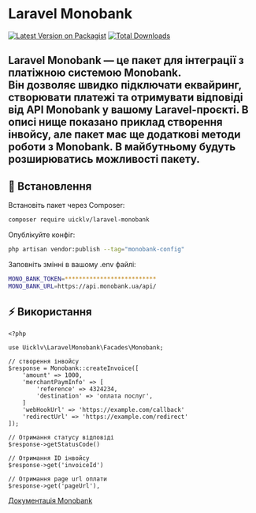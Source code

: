 # Laravel Monobank

[![Latest Version on Packagist](https://img.shields.io/packagist/v/uicklv/laravel-monobank.svg?style=flat-square)](https://packagist.org/packages/uicklv/laravel-monobank)
[![Total Downloads](https://img.shields.io/packagist/dt/uicklv/laravel-monobank.svg?style=flat-square)](https://packagist.org/packages/uicklv/laravel-monobank)

Laravel Monobank — це пакет для інтеграції з платіжною системою **Monobank**.  
Він дозволяє швидко підключати еквайринг, створювати платежі та отримувати відповіді від API Monobank у вашому Laravel-проєкті. 
В описі нище показано приклад створення інвойсу, але пакет має ще додаткові методи роботи з Monobank. 
В майбутньому будуть розширюватись можливості пакету.
---

## 🚀 Встановлення

Встановіть пакет через Composer:

```bash
composer require uicklv/laravel-monobank
```
Опублікуйте конфіг:

```bash
php artisan vendor:publish --tag="monobank-config"
```
Заповніть змінні в вашому .env файлі:

```bash
MONO_BANK_TOKEN=**************************
MONO_BANK_URL=https://api.monobank.ua/api/
```
## ⚡ Використання
```
<?php

use Uicklv\LaravelMonobank\Facades\Monobank;

// створення інвойсу
$response = Monobank::createInvoice([
    'amount' => 1000,
    'merchantPaymInfo' => [
        'reference' => 4324234,
        'destination' => 'оплата послуг',
    ]
    'webHookUrl' => 'https://example.com/callback'
    'redirectUrl' => 'https://example.com/redirect'
]);

// Отримання статусу відповіді
$response->getStatusCode()

// Отримання ID інвойсу
$response->get('invoiceId')

// Отримання page url оплати
$response->get('pageUrl'),
```
[Документація Monobank](https://api.monobank.ua/docs/acquiring.html)

